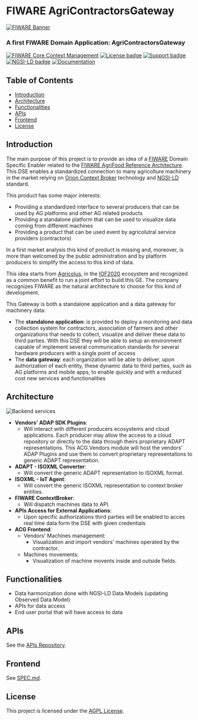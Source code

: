 # FIWARE AgriContractorsGateway

[![FIWARE Banner](https://fiware.github.io/tutorials.Context-Providers/img/fiware.png)](https://www.fiware.org/developers)

### A first FIWARE Domain Application: AgriContractorsGateway

[![FIWARE Core Context Management](https://nexus.lab.fiware.org/repository/raw/public/badges/chapters/core.svg)](https://github.com/FIWARE/catalogue/blob/master/core/README.md)
[![License badge](https://img.shields.io/github/license/FIWARE/context.Orion-LD.svg)](https://opensource.org/licenses/AGPL-3.0)
[![Support badge](https://nexus.lab.fiware.org/repository/raw/public/badges/stackoverflow/fiware.svg)](https://stackoverflow.com/questions/tagged/fiware)
[![NGSI-LD badge](https://img.shields.io/badge/NGSI-LD-red.svg)](https://www.etsi.org/deliver/etsi_gs/CIM/001_099/009/01.02.01_60/gs_CIM009v010201p.pdf)
[![Documentation](https://img.shields.io/readthedocs/fiware-tutorials.svg)](https://fiware-tutorials.rtfd.io)

## Table of Contents

* [Introduction](#introduction)
* [Architecture](#architecture)
* [Functionalities](#functionalities)
* [APIs](#apis)
* [Frontend](#frontend)
* [License](#license)

## Introduction

The main purpose of this project is to provide an idea of a [FIWARE](https://www.fiware.org) Domain Specific Enabler related to the [FIWARE AgriFood Reference Architecture](https://www.fiware.org/community/smart-agrifood). This DSE enables a standardized connection to many agricolture machinery in the market relying on [Orion Context Broker](https://fiware-orion.readthedocs.io/en/master) technology and [NGSI-LD](https://fiware-datamodels.readthedocs.io/en/latest/ngsi-ld_faq) standard. 

This product has some major interests: 

* Providing a standardized interface to several producers that can be used by AG platforms and other AG related products
* Providing a standalone platform that can be used to visualize data coming from different machines
* Providing a product that can be used event by agricolutral service providers (contractors)

In a first market analysis this kind of product is missing and, moreover, is more than welcomed by the public administration and by platform producers to simplify the access to this kind of data. 

This idea starts from [Agricolus](https://www.agricolus.com/en), in the [IOF2020](https://www.iof2020.eu) ecosystem and recognized as a common benefit to run a joint effort to build this GE. The company recognizes FIWARE as the natural architecture to choose for this kind of development. 

This Gateway is both a standalone application and a data gateway for machinery data: 

* The **standalone application**: is provided to deploy a monitoring and data collection system for contractors, association of farmers and other organizations that needs to collect, visualize and deliver these data to third parties. With this DSE they will be able to setup an environment capable of implement several communication standards for several hardware producers with a single point of access
* The **data gateway**: each organization will be able to deliver, upon authorization of each entity, these dynamic data to third parties, such as AG platforms and mobile apps, to enable quickly and with a reduced cost new services and functionalities

## Architecture
![Backend services](https://user-images.githubusercontent.com/7735943/111140021-23ee6200-8582-11eb-9ca8-f0abb17aea2c.jpg)

* **Vendors' ADAP SDK Plugins**: 
   * Will interact with different producers ecosystems and cloud applications. Each producer may allow the access to a cloud repository or directly to the data through theirs proprietary ADAPT representations. This ACG.Vendors module will host the vendors' ADAP Plugins and use them to convert proprietary representations to generic ADAPT representation.
* **ADAPT - ISOXML Converter**:
   * Will convert the generic ADAPT representation to ISOXML format.
* **ISOXML - IoT Agent**:
   * Will convert the generic ISOXML representation to context broker entities.
* **FIWARE ContextBroker**:
   * Will dispatch machines data to API.
* **APIs Access for External Applications**: 
   * Upon specific authorizations third parties will be enabled to acces real time data form the DSE with given credentials
* **ACG Frontend**:
  * Vendors' Machines management:
     * Visualization and import vendors' machines operated by the contractor.
  * Machines movements:
     * Visualization of machine movents inside and outside fields.

## Functionalities

* Data harmonization done with NGSI-LD Data Models (updating Observed Data Model)​
* APIs for data access​
* End user portal that will have access to data​

## APIs

See the [APIs Repository](https://github.com/Agricolus/ACG.api).

## Frontend

See [SPEC.md](https://github.com/Agricolus/ACG.frontend).

## License

This project is licensed under the [AGPL License](https://www.gnu.org/licenses/agpl-3.0.en.html).
